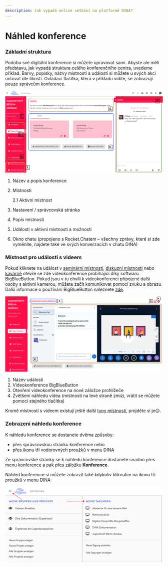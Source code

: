 ```yaml
---
description: Jak vypadá online setkání na platformě DINA?
---
```


# Náhled konference

### Základní struktura

Podobu své digitální konference si můžete upravovat sami. Abyste ale měli představu, jak vypadá struktura celého konferenčního centra, uvedeme příklad. Barvy, popisky, názvy místností a událostí si můžete u svých akcí určovat dle libosti. Ovládací tlačítka, která v příkladu vidíte, se zobrazují pouze správcům konference.

![Tagungsansicht von Raum Moskau](../../.gitbook/assets/tagungsansicht.png)

1. Název a popis konference
2. Místnosti

   2.1 Aktivní místnost

3. Nastavení / správcovská stránka
4. Popis místnosti
5. Události v aktivní místnosti a možnosti
6. Okno chatu \(propojeno s Rocket.Chatem – všechny zprávy, které si zde vyměníte, najdete také ve svých konverzacích v chatu DINA\)

### Místnost pro události s videem

Pokud kliknete na událost v [seminární místnosti](../rooms/#raumtyp), [diskuzní místnosti](../rooms/#raumtyp) nebo [kavárně](../rooms/#raumtyp) otevře se zde videokonference probíhající díky softwaru BigBlueButton. Pokud jsou v tu chvíli k videokonferenci připojené další osoby s aktivní kamerou, můžete začít komunikovat pomocí zvuku a obrazu. Další informace o používání BigBlueButton naleznete [zde](../bigbluebutton/).

![M&#xED;stnost Moskau &#x2013; ud&#xE1;lost s videokonferenc&#xED;](../../.gitbook/assets/tagungsansicht-bigbluebutton.png)

1. Název události
2. Videokonference BigBlueButton
3. Otevření videokonference na nové záložce prohlížeče
4. Zvětšení náhledu videa \(místnosti na levé straně zmizí, vrátit se můžete pomocí stejného tlačítka\)

Kromě místností s videem existují ještě další [typy místností](../rooms/#raumtyp), projděte si je😉.

### Zobrazení náhledu konference

K náhledu konference se dostanete dvěma způsoby:

* přes správcovskou stránku konference nebo
* přes ikonu tří vodorovných proužků v menu DINA

Ze správcovské stránky se k náhledu konference dostanete snadno přes menu konference a pak přes záložku **Konference**.

Náhled konference si můžete zobrazit také kdykoliv kliknutím na ikonu tří proužků v menu DINA:

![Zobrazit n&#xE1;hled konference](../../.gitbook/assets/tagungsansicht-aufrufen-1.png)



